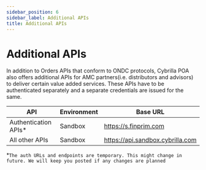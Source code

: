```yaml
---
sidebar_position: 6
sidebar_label: Additional APIs
title: Additional APIs
---
```


# Additional APIs

In addition to Orders APIs that conform to ONDC protocols, Cybrilla POA also offers additional APIs for AMC partners(i.e. distributors and advisors) to deliver certain value added services. These APIs have to be authenticated separately and a separate credentials are issued for the same.

|API|Environment|Base URL|
|---|---|---|
|Authentication APIs*|Sandbox|https://s.finprim.com|
|All other APIs|Sandbox|https://api.sandbox.cybrilla.com|


*`The auth URLs and endpoints are temporary. This might change in future. We will keep you posted if any changes are planned`